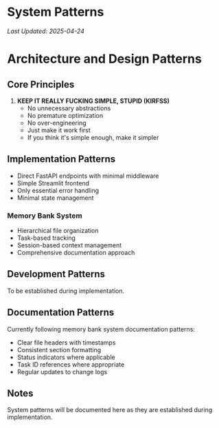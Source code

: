 # System Patterns
*Last Updated: 2025-04-24*

# Architecture and Design Patterns

## Core Principles

1. **KEEP IT REALLY FUCKING SIMPLE, STUPID (KIRFSS)**
   - No unnecessary abstractions
   - No premature optimization
   - No over-engineering
   - Just make it work first
   - If you think it's simple enough, make it simpler

## Implementation Patterns
- Direct FastAPI endpoints with minimal middleware
- Simple Streamlit frontend
- Only essential error handling
- Minimal state management

### Memory Bank System
- Hierarchical file organization
- Task-based tracking
- Session-based context management
- Comprehensive documentation approach

## Development Patterns
To be established during implementation.

## Documentation Patterns
Currently following memory bank system documentation patterns:
- Clear file headers with timestamps
- Consistent section formatting
- Status indicators where applicable
- Task ID references where appropriate
- Regular updates to change logs

## Notes
System patterns will be documented here as they are established during implementation.